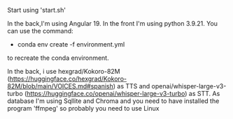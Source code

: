 Start using 'start.sh' 

In the back,I'm using Angular 19.
In the front I'm using python 3.9.21. You can use the command: 

- conda env create -f environment.yml

to recreate the conda environment.

In the back, i use hexgrad/Kokoro-82M  (https://huggingface.co/hexgrad/Kokoro-82M/blob/main/VOICES.md#spanish) as TTS and openai/whisper-large-v3-turbo (https://huggingface.co/openai/whisper-large-v3-turbo) as STT.
As database I'm using Sqllite and Chroma and you need to have installed the program 'ffmpeg' so probably you need to use Linux

